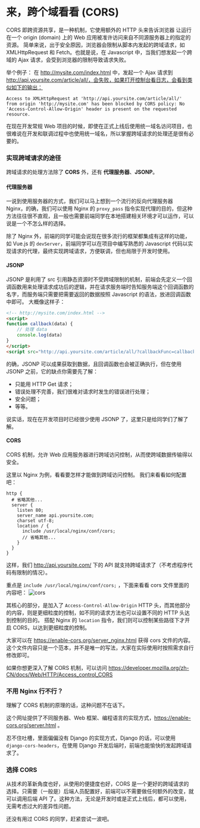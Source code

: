 # 来，跨个域看看 (CORS)

CORS 即跨资源共享，是一种机制，它使用额外的 HTTP 头来告诉浏览器  让运行在一个 origin (domain) 上的 Web 应用被准许访问来自不同源服务器上的指定的资源。
简单来说，出于安全原因，浏览器会限制从脚本内发起的跨域请求，如 XMLHttpRequest 和 Fetch。也就是说，在 Javascript 中，当我们想发起一个跨域的 Ajax 请求，会受到浏览器的限制导致请求失败。

举个例子：
在 http://mysite.com/index.html 中，发起一个 Ajax 请求到 http://api.yoursite.com/article/all/，会失败，如果打开控制台看日志，会看到类似如下的输出：
```
Access to XMLHttpRequest at 'http://api.yoursite.com/article/all/' from origin 'http://mysite.com' has been blocked by CORS policy: No 'Access-Control-Allow-Origin' header is present on the requested resource.
```

在现在开发常规 Web 项目的时候，即使在正式上线后使用统一域名访问项目，也很难说在开发和联调过程中也使用统一域名，所以掌握跨域请求的处理还是很有必要的。

### 实现跨域请求的途径
跨域请求的处理方法除了 **CORS** 外，还有 **代理服务器**、**JSONP**。

#### 代理服务器
一说到使用服务器的方式，我们可以马上想到一个流行的反向代理服务器 Nginx，的确，我们可以使用 Nginx 的 `proxy_pass` 指令实现代理的目的，但这种方法往往很不直观，且一般也需要前端同学在本地搭建相关环境才可以运作，可以说是一个不怎么样的选择。

除了 Nginx 外，前端的同学可能会说现在很多流行的框架都集成有这样的功能，如 Vue.js 的 `devServer`，前端同学可以在项目中编写熟悉的 Javascript 代码以实现请求的代理，最终实现跨域请求，方便联调，但也局限于开发时使用。

#### JSONP
JSONP 是利用了 src 引用静态资源时不受跨域限制的机制，前端会先定义一个回调函数用来处理请求成功后的逻辑，并在请求服务端时告知服务端这个回调函数的名字，而服务端只需要把需要返回的数据按照 Javascript 的语法，放进回调函数中即可。
大概像这样子：
```html
<!-- http://mysite.com/index.html -->
<script>
function callback(data) {
    // 处理 data
    console.log(data)
}
</script>
<script src="http://api.yoursite.com/article/all/?callbackFunc=callback"></script>
```
的确，JSONP 可以成果获取到数据，且回调函数也会被正确执行，但在使用 JSONP 之前，它的缺点你需要先了解：
- 只能用 HTTP Get 请求；
- 错误处理不完善，我们很难对请求时发生的错误进行处理；
- 安全问题；
- 等等。

说实话，现在在开发项目时已经很少使用 JSONP 了，这里只是给同学们了解了解。

#### CORS
CORS 机制，允许 Web 应用服务器进行跨域访问控制，从而使跨域数据传输得以安全。

这里以 Nginx 为例，看看要怎样才能做到跨域访问控制。
我们来看看如何配置吧：
```
http {
  # 省略其他...
  server {
    listen 80;
    server_name api.yoursite.com;
    charset utf-8;
    location / {
      include /usr/local/nginx/conf/cors;
      // 省略其他...
    }
  }
}
```
这样，我们 http://api.yoursite.com/ 下的 API 就支持跨域请求了（不考虑程序代码有限制的情况）。

重点是 `include /usr/local/nginx/conf/cors;` ，下面来看看 cors 文件里面的内容吧：
![cors](https://mmbiz.qpic.cn/mmbiz_png/oS1Ryib0qL8WcE1tfYuvtAZ50uCtrpvChwwaBNOtSvdOVpzibhOAlwiaxkBPLlW6JibJqmPZUdVPic1ZQqczBUbeFMA/0?wx_fmt=png)

其核心的部分，是加入了 `Access-Control-Allow-Origin` HTTP 头，而其他部分的内容，则是更细粒度的控制，如不同的请求方法也可以设置不同的 HTTP 头达到控制的目的。
搭配 Nginx 的 `location` 指令，我们则可以控制某些路径下才开启 CORS，以达到更细粒度的控制。

大家可以在 https://enable-cors.org/server_nginx.html 获得 cors 文件的内容。这个文件内容只是一个范本，并不是唯一的写法，大家在实际使用时按照需求自行修改即可。

如果你想更深入了解 CORS 机制，可以访问 https://developer.mozilla.org/zh-CN/docs/Web/HTTP/Access_control_CORS

### 不用 Nginx 行不行？
理解了 CORS 机制的原理的话，这种问题不在话下。

这个网址提供了不同服务器、Web 框架、编程语言的实现方式，https://enable-cors.org/server.html 。

忍不住吐槽，里面偏偏没有 Django 的实现方式，Django 的话，可以使用 `django-cors-headers`，在使用 Django 开发后端时，前端也能愉快的发起跨域请求了。

### 选择 CORS
从技术的革新角度也好，从使用的便捷度也好，CORS 是一个更好的跨域请求的选择。只需要（一般是）后端人员配置好，前端可以不需要做任何额外的改变，就可以调用后端 API 了。这种方法，无论是开发时或是正式上线后，都可以使用，无需考虑过大的差异性问题。

还没有用过 CORS 的同学，赶紧尝试一波吧。
